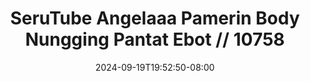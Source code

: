 --- 
title: "SeruTube  Angelaaa Pamerin Body Nungging Pantat Ebot // 10758"
description: "video bokep SeruTube  Angelaaa Pamerin Body Nungging Pantat Ebot // 10758 gratis durasi panjang  "
date: 2024-09-19T19:52:50-08:00
file_code: "402uxetnnpe2"
draft: false
cover: "9j739fya6exwuiog.jpg"
tags: ["SeruTube", "Angelaaa", "Pamerin", "Body", "Nungging", "Pantat", "Ebot", "bokep-indo", "bokep-viral", "bokep-ig"]
length: 3155
fld_id: "1482853"
foldername: "Angelaaa"
categories: ["Angelaaa"]
views: 4
---